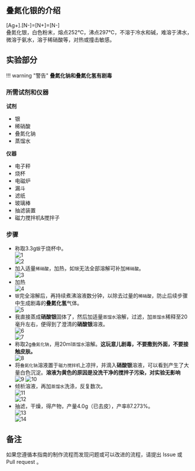 ## 叠氮化银的介绍

<div class="smiles">[Ag+].[N-]=[N+]=[N-]</div>
叠氮化银，白色粉末，熔点252℃，沸点297℃，不溶于冷水和碱，难溶于沸水，微溶于氨水，溶于稀硝酸等，对热或撞击敏感。

## 实验部分

!!! warning "警告"
    **叠氮化钠和叠氮化氢有剧毒**

### 所需试剂和仪器

**试剂**

* 银
* 稀硝酸
* 叠氮化钠
* 蒸馏水

**仪器**

* 电子秤
* 烧杯
* 电磁炉
* 漏斗
* 滤纸
* 玻璃棒
* 抽滤装置
* 磁力搅拌机&搅拌子

### 步骤

* 称取3.3g`银`于烧杯中。  
![1](1.png)  
![2](2.png)  
* 加入适量`稀硝酸`，加热，如`银`无法全部溶解可补加`稀硝酸`。  
![3](3.png)  
* 加热  
![4](4.png)  
* `银`完全溶解后，再持续煮沸溶液数分钟，以除去过量的`稀硝酸`，防止后续步骤中生成剧毒的**叠氮化氢**气体。  
![5](5.png)  
* 我直接蒸成**硝酸银**固体了，然后加适量`蒸馏水`溶解，过滤，加`蒸馏水`稀释至20毫升左右，便得到了澄清的**硝酸银**溶液。  
![6](6.png)  
![7](7.png)  
* 称取2g`叠氮化钠`，用20ml`蒸馏水`溶解。**这玩意儿剧毒，不要撒到外面，不要接触皮肤。**  
![8](8.png)  
* 将`叠氮化钠`溶液置于`磁力搅拌机`上凉拌，并滴入**硝酸银**溶液，可以看到产生了大量白色沉淀。**溶液为黄色的原因是没洗干净的搅拌子污染，对实验无影响**  
![9](9.png)
![10](10.png)
* 倾析溶液，再加`蒸馏水`洗涤，反复数次。  
![11](11.png)  
![12](12.png)  
* 抽滤，干燥，得产物，产量4.0g（已去皮），产率87.273%。  
![13](13.png)  
![14](14.png)  

## 备注

如果您遵循本指南的制作流程而发现问题或可以改进的流程，请提出 Issue 或 Pull request 。